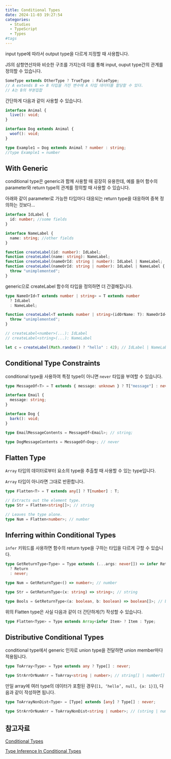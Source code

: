 ```yaml
---
title: Conditional Types
date: 2024-11-03 19:27:54
categories:
  - Studies
  - TypeScript
  - Types
#tags
---
```

input type에 따라서 output type을 다르게 지정할 때 사용합니다.

JS의 삼항연산자와 비슷한 구조를 가지는데 이를 통해 input, ouput type간의 관계를 정의할 수 있습니다.

```ts
SomeType extends OtherType ? TrueType : FalseType;
// A extends B => B 타입을 가진 변수에 A 타입 데이터를 할당할 수 있다.
// A는 B의 부분집합
```

간단하게 다음과 같이 사용할 수 있습니다.

```ts
interface Animal {
  live(): void;
}

interface Dog extends Animal {
  woof(): void;
}

type Example1 = Dog extends Animal ? number : string;
//type Example1 = number
```

## With Generic

conditional type은 generic과 함께 사용할 때 굉장히 유용한데, 예를 들어 함수의 parameter와 return type의 관계를 정의할 때 사용할 수 있습니다.

아래와 같이 parameter로 가능한 타입마다 대응되는 return type을 대응하여 중복 정의하는 것보다...

```ts
interface IdLabel {
  id: number; //some fields
}

interface NameLabel {
  name: string; //other fields
}

function createLabel(id: number): IdLabel;
function createLabel(name: string): NameLabel;
function createLabel(nameOrId: string | number): IdLabel | NameLabel;
function createLabel(nameOrId: string | number): IdLabel | NameLabel {
  throw "unimplemented";
}
```

generic으로 createLabel 함수의 타입을 정의하면 더 간결해집니다.

```ts
type NameOrId<T extends number | string> = T extends number
  ? IdLabel
  : NameLabel;

function createLabel<T extends number | string>(idOrName: T): NameOrId<T> {
  throw "unimplemented";
}

// createLabel<number>(...): IdLabel
// createLabel<string>(...): NameLabel

let c = createLabel(Math.random() ? "hello" : 42); // IdLabel | NameLabel
```

## Conditional Type Constraints

conditional type을 사용하여 특정 type이 아니면 `never` 타입을 부여할 수 있습니다.

```ts
type MessageOf<T> = T extends { message: unknown } ? T["message"] : never;

interface Email {
  message: string;
}

interface Dog {
  bark(): void;
}

type EmailMessageContents = MessageOf<Email>; // string;

type DogMessageContents = MessageOf<Dog>; // never
```

## Flatten Type

`Array` 타입의 데이터로부터 요소의 type을 추출할 때 사용할 수 있는 type입니다.

`Array` 타입이 아니라면 그대로 반환합니다.

```ts
type Flatten<T> = T extends any[] ? T[number] : T;

// Extracts out the element type.
type Str = Flatten<string[]>; // string

// Leaves the type alone.
type Num = Flatten<number>; // number
```

## Inferring within Conditional Types

`infer` 키워드를 사용하면 함수의 return type을 구하는 타입을 다르게 구할 수 있습니다.

```ts
type GetReturnType<Type> = Type extends (...args: never[]) => infer Return
  ? Return
  : never;

type Num = GetReturnType<() => number>; // number

type Str = GetReturnType<(x: string) => string>; // string

type Bools = GetReturnType<(a: boolean, b: boolean) => boolean[]>; // boolean[]
```

위의 Flatten type은 사실 다음과 같이 더 간단하게(?) 작성할 수 있습니다.

```ts
type Flatten<Type> = Type extends Array<infer Item> ? Item : Type;
```

## Distributive Conditional Types

conditional type에서 generic 인자로 union type을 전달하면 union member마다 적용됩니다.

```ts
type ToArray<Type> = Type extends any ? Type[] : never;

type StrArrOrNumArr = ToArray<string | number>; // string[] | number[]
```

만일 array에 여러 type의 데이터가 포함된 경우(`[1, ‘hello’, null, {a: 1}]`), 다음과 같이 작성하면 됩니다.

```ts
type ToArrayNonDist<Type> = [Type] extends [any] ? Type[] : never;

type StrArrOrNumArr = ToArrayNonDist<string | number>; // (string | number)[]
```

## 참고자료

[Conditional Types](https://www.typescriptlang.org/docs/handbook/2/conditional-types.html)

[Type Inference In Conditional Types](https://www.typescriptlang.org/docs/handbook/release-notes/typescript-2-8.html#type-inference-in-conditional-types)